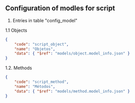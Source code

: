 ## Configuration of modles for script

1. Entries in table "config_model"

1.1 Objects

```json
{
    "code": "script_object",
    "name": "Objetos",
    "data": { "$ref": "models/object.model_info.json" }
}
```

1.2. Methods

```json
{
    "code": "script_method",
    "name": "Métodos",
    "data": { "$ref": "models/method.model_info.json" }
}
```
